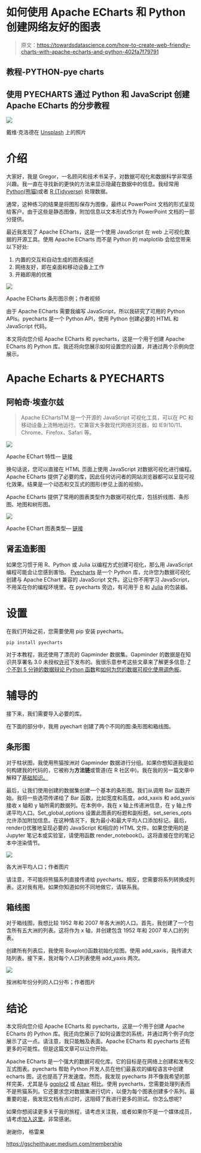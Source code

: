 # 如何使用 Apache ECharts 和 Python 创建网络友好的图表

> 原文：<https://towardsdatascience.com/how-to-create-web-friendly-charts-with-apache-echarts-and-python-402fa7f79791>

## 教程-PYTHON-pye charts

## 使用 PYECHARTS 通过 Python 和 JavaScript 创建 Apache ECharts 的分步教程

![](img/b4116b3fc387f4806bf58e337d418784.png)

戴维·克洛德在 [Unsplash](https://unsplash.com/s/photos/python?utm_source=unsplash&utm_medium=referral&utm_content=creditCopyText) 上的照片

# 介绍

大家好，我是 Gregor，一名顾问和技术书呆子，对数据可视化和数据科学非常感兴趣。我一直在寻找新的更快的方法来显示隐藏在数据中的信息。我经常用 [Python(熊猫)](https://medium.com/towards-data-science/the-flawless-pipes-of-python-pandas-30f3ee4dffc2?source=user_profile---------14-------------------------------)或者 [R (Tidyverse)](https://medium.com/towards-data-science/7-data-wrangling-r-functions-for-your-next-data-science-project-in-under-5-minutes-d5a4ad55f99b?source=user_profile---------5-------------------------------) 处理数据。

通常，这种练习的结果是将图形保存为图像，最终以 PowerPoint 文档的形式呈现给客户。由于这些是静态图像，附加信息以文本形式作为 PowerPoint 文档的一部分提供。

最近我发现了 Apache ECharts，这是一个使用 JavaScript 在 web 上可视化数据的开源工具。使用 Apache ECharts 而不是 Python 的 matplotlib 会给您带来以下好处:

1.  内置的交互和自动生成的图表描述
2.  网络友好，即在桌面和移动设备上工作
3.  开箱即用的优雅

![](img/da0e162a301efe1121f6f5071bef74a7.png)

Apache ECharts 条形图示例；作者视频

由于 Apache ECharts 需要我编写 JavaScript，所以我研究了可用的 Python APIs。pyecharts 是一个 Python API，使用 Python 创建必要的 HTML 和 JavaScript 代码。

本文将向您介绍 Apache ECharts 和 pyecharts，这是一个用于创建 Apache ECharts 的 Python 库。我还将向您展示如何设置您的设置，并通过两个示例向您展示。

# Apache Echarts & PYECHARTS

## 阿帕奇·埃查尔兹

> Apache EChartsTM 是一个开源的 JavaScript 可视化工具，可以在 PC 和移动设备上流畅地运行。它兼容大多数现代网络浏览器，如 IE9/10/11、Chrome、Firefox、Safari 等。

![](img/7c73623155262640333f37d4491c23f4.png)

Apache EChart 特性— [链接](https://echarts.apache.org/en/index.html)

换句话说，您可以直接在 HTML 页面上使用 JavaScript 对数据可视化进行编程。Apache ECharts 提供了必要的库，因此任何访问者的网站浏览器都可以呈现可视化效果。结果是一个动态和交互式的图形(参见上面的视频)。

Apache ECharts 提供了常用的图表类型作为数据可视化库，包括折线图、条形图、地图和树形图。

![](img/c06d86bf29fedefde6a2cf976a848ddc.png)

Apache EChart 图表类型— [链接](https://echarts.apache.org/examples/en/index.html)

## 肾盂造影图

如果您习惯于用 R、Python 或 Julia 以编程方式创建可视化，那么用 JavaScript 编程可能会让您感到害怕。 [Pyecharts](https://pyecharts.org/#/en-us/) 是一个 Python 库，允许您为数据可视化创建与 Apache EChart 兼容的 JavaScript 文件。这让你不用学习 JavaScript，不用呆在你的编程环境里。在 pyecharts 旁边，有可用于 [R](https://github.com/cosname/recharts) 和 [Julia](https://github.com/randyzwitch/ECharts.jl) 的包装器。

# 设置

在我们开始之前，您需要使用 pip 安装 pyecharts。

`pip install pyecharts`

对于本教程，我还使用了漂亮的 Gapminder 数据集。Gapminder 的数据是在知识共享署名 3.0 未授权[许可](https://cran.r-project.org/web/packages/gapminder/README.html#license)下发布的。我很乐意参考这些文章来了解更多信息: [7 个不到 5 分钟的数据辩论 Python 函数](/7-data-wrangling-python-functions-in-under-5-minutes-a8d9ec7cf34b)和[如何为您的数据可视化使用调色板](https://medium.com/towards-data-science/how-to-use-color-palettes-for-your-data-visualization-ac4eaf3de37b)。

# 辅导的

接下来，我们需要导入必要的库。

在下面的部分中，我用 pyechart 创建了两个不同的图:条形图和箱线图。

## 条形图

对于柱状图，我使用熊猫按洲对 Gapminder 数据进行分组。如果你想知道我是如何构建我的代码的，它被称为**方法链**或管道(在 R 社区中)。我在我的另一篇文章中解释了[基础知识。](/the-flawless-pipes-of-python-pandas-30f3ee4dffc2)

最后，让我们使用创建的数据集创建一个基本的条形图。我们从调用 Bar 函数开始。我将一些选项传递给了 Bar 函数，比如宽度和高度。add_xaxis 和 add_yaxis 接收 x 轴和 y 轴所需的数据列。在本例中，我在 x 轴上传递洲信息，在 y 轴上传递平均人口。Set_global_options 设置此图表的标题和副标题。set_series_opts 允许添加附加信息。在这种情况下，我为最小和最大平均人口添加标记。最后，render()优雅地呈现必要的 JavaScript 和相应的 HTML 文件。如果您使用的是 Jupyter 笔记本或实验室，请使用函数 render_notebook()。这将直接在您的笔记本中渲染情节。

![](img/7b5369d1da48142c5ad497374fe73aa5.png)

各大洲平均人口；作者图片

请注意，不可能将熊猫系列直接传递给 pyecharts。相反，您需要将系列转换成列表。这对我有用。如果你知道如何不同地做它，请联系我。

## 箱线图

对于箱线图，我想比较 1952 年和 2007 年各大洲的人口。首先，我创建了一个包含所有五大洲的列表。这将作为 x 轴，并创建包含 1952 年和 2007 年人口的列表。

创建所有列表后，我使用 Boxplot()函数初始化绘图。使用 add_xaxis，我传递大陆列表。接下来，我对每个人口列表使用 add_yaxis 两次。

![](img/11a106cfa6e0e1959a35e9c328d6d876.png)

按洲和年份分列的人口分布；作者图片

# 结论

本文将向您介绍 Apache ECharts 和 pyecharts，这是一个用于创建 Apache ECharts 的 Python 库。我还向您展示了如何设置您的系统，并通过两个例子向您展示了这一点。请注意，我只能触及表面。Apache ECharts 和 pyecharts 还有更多的可能性。但是这篇文章可以让你开始。

Apache ECharts 是一个强大的数据可视化库。它的目标是在网络上创建和发布交互式图表。pyecharts 帮助 Python 开发人员在他们最喜欢的编程语言中创建 echarts 图，这也提高了开发速度。然而，我发现 pyecharts 并不像我希望的那样完美，尤其是与 [ggplot2](/data-visualization-in-python-like-in-rs-ggplot2-bc62f8debbf5) 或 [Altair](/how-to-visualize-your-runners-high-with-python-and-altair-45dde7803141) 相比。使用 pyecharts，您需要处理列表而不是熊猫系列。它还要求您对数据集进行切片，以便为每个图表创建多个系列。最重要的是，我发现文档有点过时，这阻碍了我进行更多的测试。你怎么想呢?

如果你想阅读更多关于我的旅程，请考虑关注我，或者如果你不是一个媒体成员，请考虑[加入这里](https://gscheithauer.medium.com/membership)。非常感谢。

谢谢你，
格雷果

<https://gscheithauer.medium.com/membership> 
